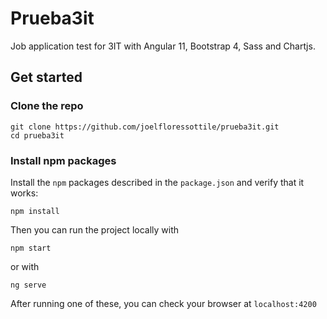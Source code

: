 # Prueba3it
Job application test for 3IT with Angular 11, Bootstrap 4, Sass and Chartjs.

## Get started

### Clone the repo

```shell
git clone https://github.com/joelfloressottile/prueba3it.git
cd prueba3it
```

### Install npm packages

Install the `npm` packages described in the `package.json` and verify that it works:

```shell
npm install
```

Then you can run the project locally with
```
npm start 
```
or with
```
ng serve
```

After running one of these, you can check your browser at `localhost:4200`
